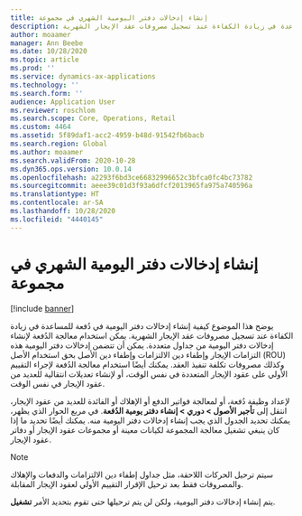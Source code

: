 ```yaml
---
title: إنشاء إدخالات دفتر اليومية الشهري في مجموعة
description: يوضح هذا الموضوع كيفية إنشاء إدخالات دفتر اليومية في دُفعة للمساعدة في زيادة الكفاءة عند تسجيل مصروفات عقد الإيجار الشهرية.
author: moaamer
manager: Ann Beebe
ms.date: 10/28/2020
ms.topic: article
ms.prod: ''
ms.service: dynamics-ax-applications
ms.technology: ''
ms.search.form: ''
audience: Application User
ms.reviewer: roschlom
ms.search.scope: Core, Operations, Retail
ms.custom: 4464
ms.assetid: 5f89daf1-acc2-4959-b48d-91542fb6bacb
ms.search.region: Global
ms.author: moaamer
ms.search.validFrom: 2020-10-28
ms.dyn365.ops.version: 10.0.14
ms.openlocfilehash: a2293f6bd3ce66832996652c3bfca0fc4bc73782
ms.sourcegitcommit: aeee39c01d3f93a6dfcf2013965fa975a740596a
ms.translationtype: HT
ms.contentlocale: ar-SA
ms.lasthandoff: 10/28/2020
ms.locfileid: "4440145"
---
```

# <a name="create-monthly-journal-entries-in-a-batch"></a>إنشاء إدخالات دفتر اليومية الشهري في مجموعة

[!include [banner](../includes/banner.md)]

يوضح هذا الموضوع كيفية إنشاء إدخالات دفتر اليومية في دُفعة للمساعدة في زيادة الكفاءة عند تسجيل مصروفات عقد الإيجار الشهرية. يمكن استخدام معالجة الدُفعة لإنشاء إدخالات دفتر اليومية من جداول متعددة. يمكن أن تتضمن إدخالات دفتر اليومية هذه التزامات الإيجار وإطفاء دين الالتزامات وإطفاء دين الأصل بحق استخدام الأصل (ROU) وكذلك مصروفات تكلفة تنفيذ العقد. يمكنك أيضًا استخدام معالجة الدُفعة لإجراء التقييم الأولي على عقود الإيجار المتعددة في نفس الوقت، أو لإنشاء تعديلات انتقالية للعديد من عقود الإيجار في نفس الوقت.

لإعداد وظيفة دُفعة، أو لمعالجة فواتير الدفع أو الإهلاك أو الفائدة للعديد من عقود الإيجار، انتقل إلى **تأجير الأصول \> دوري \> إنشاء دفتر يومية الدُفعة**. في مربع الحوار الذي يظهر، يمكنك تحديد الجدول الذي يجب إنشاء إدخالات دفتر اليومية منه. يمكنك أيضًا تحديد ما إذا كان ينبغي تشغيل معالجة المجموعة لكيانات معينة أو مجموعات عقود الإيجار أو دفاتر عقود الإيجار.

> [!NOTE]
> سيتم ترحيل الحركات اللاحقة، مثل جداول إطفاء دين الالتزامات والدفعات والإهلاك والمصروفات فقط بعد ترحيل الإقرار التقييم الأولي لعقود الإيجار المقابلة.
>
> يتم إنشاء إدخالات دفتر اليومية، ولكن لن يتم ترحيلها حتى تقوم بتحديد الأمر **تشغيل**.
